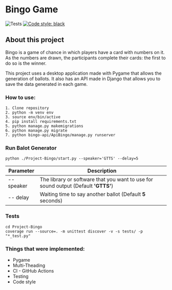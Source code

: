 
# Bingo Game

![Tests](https://github.com/crisboleda/Game-Bingo/actions/workflows/testing-action.yml/badge.svg?branch=master)
[![Code style: black](https://img.shields.io/badge/code%20style-black-000000.svg)](https://github.com/psf/black)

## About this project
Bingo is a game of chance in which players have a card with numbers on it. As the numbers are drawn, the participants complete their cards: the first to do so is the winner.

This project uses a desktop application made with Pygame that allows the generation of ballots. It also has an API made in Django that allows you to save the data generated in each game.

### How to use:

```
1. Clone repository
2. python -m venv env
3. source env/bin/active
4. pip install requirements.txt
5. python manage.py makemigrations
6. python manage.py migrate
7. python bingo-api/ApiBingo/manage.py runserver
```

### Run Balot Generator
```
python ./Project-Bingo/start.py --speaker='GTTS' --delay=5
```
| Parameter             | Description                                                                           |
| --------------------- | ------------------------------------------------------------------------------------- |
| -- speaker             | The library or software that you want to use for sound output (Default **'GTTS'**)   |
| -- delay               | Waiting time to say another ballot (Default **5** seconds)                           |


### Tests
```
cd Project-Bingo
coverage run --source=. -m unittest discover -v -s tests/ -p "*_test.py"
```

### Things that were implemented:

- Pygame
- Multi-Theading
- CI - GitHub Actions
- Testing
- Code style